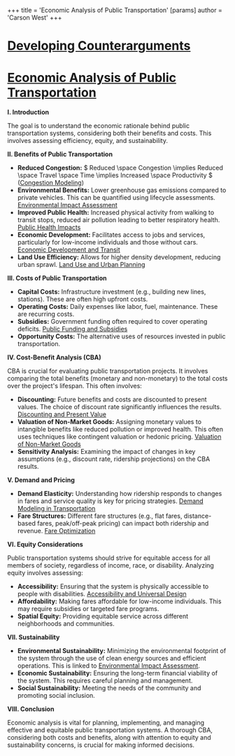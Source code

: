 +++
 title = 'Economic Analysis of Public Transportation'
[params]
	author = 'Carson West'
+++
# [Developing Counterarguments](./../developing-counterarguments/)
# [Economic Analysis of Public Transportation](./../economic-analysis-of-public-transportation/)

**I. Introduction**

The goal is to understand the economic rationale behind public transportation systems, considering both their benefits and costs.  This involves assessing efficiency, equity, and sustainability.

**II. Benefits of Public Transportation**

* **Reduced Congestion:**   $ Reduced \space Congestion \implies Reduced \space Travel \space Time \implies Increased \space Productivity $   ([Congestion Modeling](./../congestion-modeling/))
* **Environmental Benefits:** Lower greenhouse gas emissions compared to private vehicles.  This can be quantified using lifecycle assessments. [Environmental Impact Assessment](./../environmental-impact-assessment/)
* **Improved Public Health:** Increased physical activity from walking to transit stops, reduced air pollution leading to better respiratory health. [Public Health Impacts](./../public-health-impacts/)
* **Economic Development:**  Facilitates access to jobs and services, particularly for low-income individuals and those without cars. [Economic Development and Transit](./../economic-development-and-transit/)
* **Land Use Efficiency:**  Allows for higher density development, reducing urban sprawl. [Land Use and Urban Planning](./../land-use-and-urban-planning/)


**III. Costs of Public Transportation**

* **Capital Costs:** Infrastructure investment (e.g., building new lines, stations).  These are often high upfront costs.
* **Operating Costs:**  Daily expenses like labor, fuel, maintenance.  These are recurring costs.
* **Subsidies:**  Government funding often required to cover operating deficits. [Public Funding and Subsidies](./../public-funding-and-subsidies/)
* **Opportunity Costs:**  The alternative uses of resources invested in public transportation.

**IV. Cost-Benefit Analysis (CBA)**

CBA is crucial for evaluating public transportation projects. It involves comparing the total benefits (monetary and non-monetary) to the total costs over the project's lifespan.  This often involves:

* **Discounting:**  Future benefits and costs are discounted to present values.  The choice of discount rate significantly influences the results. [Discounting and Present Value](./../discounting-and-present-value/)
* **Valuation of Non-Market Goods:**  Assigning monetary values to intangible benefits like reduced pollution or improved health. This often uses techniques like contingent valuation or hedonic pricing. [Valuation of Non-Market Goods](./../valuation-of-non-market-goods/)
* **Sensitivity Analysis:**  Examining the impact of changes in key assumptions (e.g., discount rate, ridership projections) on the CBA results.


**V.  Demand and Pricing**

* **Demand Elasticity:** Understanding how ridership responds to changes in fares and service quality is key for pricing strategies.  [Demand Modeling in Transportation](./../demand-modeling-in-transportation/)
* **Fare Structures:** Different fare structures (e.g., flat fares, distance-based fares, peak/off-peak pricing) can impact both ridership and revenue. [Fare Optimization](./../fare-optimization/)


**VI. Equity Considerations**

Public transportation systems should strive for equitable access for all members of society, regardless of income, race, or disability.  Analyzing equity involves assessing:

* **Accessibility:**  Ensuring that the system is physically accessible to people with disabilities. [Accessibility and Universal Design](./../accessibility-and-universal-design/)
* **Affordability:**  Making fares affordable for low-income individuals.  This may require subsidies or targeted fare programs.
* **Spatial Equity:**  Providing equitable service across different neighborhoods and communities.

**VII.  Sustainability**

* **Environmental Sustainability:**  Minimizing the environmental footprint of the system through the use of clean energy sources and efficient operations.  This is linked to [Environmental Impact Assessment](./../environmental-impact-assessment/).
* **Economic Sustainability:**  Ensuring the long-term financial viability of the system.  This requires careful planning and management.
* **Social Sustainability:**  Meeting the needs of the community and promoting social inclusion.


**VIII. Conclusion**

Economic analysis is vital for planning, implementing, and managing effective and equitable public transportation systems. A thorough CBA, considering both costs and benefits, along with attention to equity and sustainability concerns, is crucial for making informed decisions.
